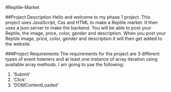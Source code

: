 #Reptile-Market

##Project Description
Hello and welcome to my phase 1 project. This project uses JavaScript, Css and HTML to make a Reptile market. It then uses a json server to make the backend. You will be able to post your Reptile, the image, price, color, gender and description. When you post your Reptile image, price, color, gender and description it will then get added to the website.

###Project Requirements
The requirements for the project are 3 different types of event listeners and at least one instance of array iteration using available array methods.                                                 I am going to use the following:
1. 'Submit'
2. 'Click'
3. 'DOMContentLoaded'
